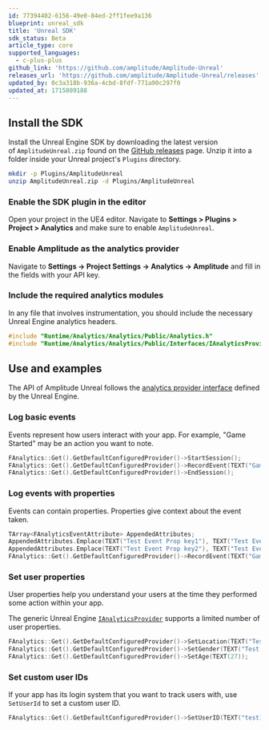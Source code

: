 ```yaml
---
id: 77394402-6156-49e0-84ed-2ff1fee9a136
blueprint: unreal_sdk
title: 'Unreal SDK'
sdk_status: Beta
article_type: core
supported_languages:
  - c-plus-plus
github_link: 'https://github.com/amplitude/Amplitude-Unreal'
releases_url: 'https://github.com/amplitude/Amplitude-Unreal/releases'
updated_by: 0c3a318b-936a-4cbd-8fdf-771a90c297f0
updated_at: 1715809188
---
```


## Install the SDK

Install the Unreal Engine SDK by downloading the latest version of `AmplitudeUnreal.zip` found on the [GitHub releases](https://github.com/amplitude/Amplitude-Unreal/releases/latest) page.
 Unzip it into a folder inside your Unreal project's `Plugins` directory.

```bash
mkdir -p Plugins/AmplitudeUnreal
unzip AmplitudeUnreal.zip -d Plugins/AmplitudeUnreal
```

### Enable the SDK plugin in the editor

Open your project in the UE4 editor. Navigate to **Settings > Plugins > Project > Analytics** and make sure to enable `AmplitudeUnreal`.

### Enable Amplitude as the analytics provider

Navigate to **Settings -> Project Settings -> Analytics -> Amplitude** and fill in the fields with your API key.

### Include the required analytics modules

In any file that involves instrumentation, you should include the necessary Unreal Engine analytics headers.

```cpp
#include "Runtime/Analytics/Analytics/Public/Analytics.h"
#include "Runtime/Analytics/Analytics/Public/Interfaces/IAnalyticsProvider.h"
```

## Use and examples

The API of Amplitude Unreal follows the [analytics provider interface](https://docs.unrealengine.com/en-US/API/Runtime/Analytics/Interfaces/IAnalyticsProvider/index.html) defined by the Unreal Engine.

### Log basic events

Events represent how users interact with your app. For example, "Game Started" may be an action you want to note.

```cpp
FAnalytics::Get().GetDefaultConfiguredProvider()->StartSession();
FAnalytics::Get().GetDefaultConfiguredProvider()->RecordEvent(TEXT("Game started"));
FAnalytics::Get().GetDefaultConfiguredProvider()->EndSession();
```

### Log events with properties

Events can contain properties. Properties give context about the event taken.

```cpp
TArray<FAnalyticsEventAttribute> AppendedAttributes;
AppendedAttributes.Emplace(TEXT("Test Event Prop key1"), TEXT("Test Event value1"));
AppendedAttributes.Emplace(TEXT("Test Event Prop key2"), TEXT("Test Event value2"));
FAnalytics::Get().GetDefaultConfiguredProvider()->RecordEvent(TEXT("Game Started"), AppendedAttributes);
```

### Set user properties

User properties help you understand your users at the time they performed some action within your app.

The generic Unreal Engine [`IAnalyticsProvider`](https://docs.unrealengine.com/en-US/API/Runtime/Analytics/Interfaces/IAnalyticsProvider/index.html) supports a limited number of user properties.

```cpp
FAnalytics::Get().GetDefaultConfiguredProvider()->SetLocation(TEXT("Test location"));
FAnalytics::Get().GetDefaultConfiguredProvider()->SetGender(TEXT("Test gender"));
FAnalytics::Get().GetDefaultConfiguredProvider()->SetAge(TEXT(27));
```

### Set custom user IDs

If your app has its login system that you want to track users with, use `SetUserId` to set a custom user ID.

```cpp
FAnalytics::Get().GetDefaultConfiguredProvider()->SetUserID(TEXT("test123@test.com"));
```

